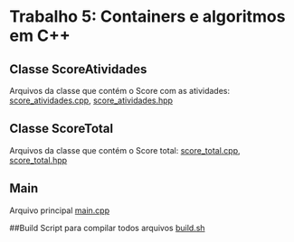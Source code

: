 # Trabalho 5: Containers e algoritmos em C++

## Classe ScoreAtividades
Arquivos da classe que contém o Score com as atividades: [score_atividades.cpp](score_atividades.cpp), 
[score_atividades.hpp](score_atividades.hpp)

## Classe ScoreTotal
Arquivos da classe que contém o Score total: [score_total.cpp](score_total.cpp), [score_total.hpp](score_total.hpp)

## Main
Arquivo principal [main.cpp](main.cpp)

##Build
Script para compilar todos arquivos [build.sh](build.sh)
